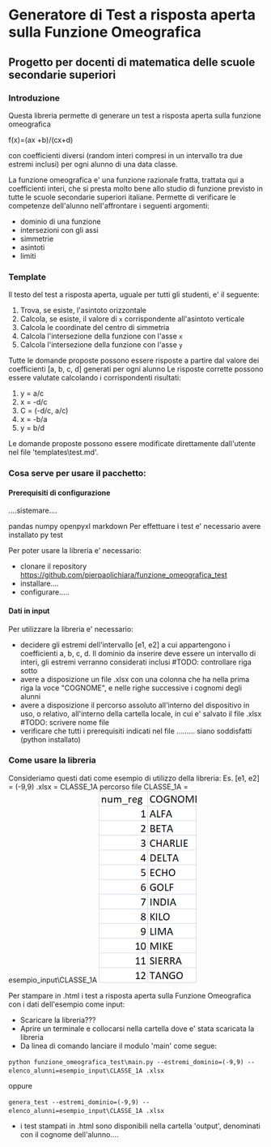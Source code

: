 # Generatore di Test a risposta aperta sulla Funzione Omeografica
## Progetto per docenti di matematica delle scuole secondarie superiori

### Introduzione
Questa libreria permette di generare un test a risposta aperta sulla funzione omeografica 

f(x)=(ax +b)/(cx+d) 

con coefficienti diversi (random interi compresi in un intervallo tra due estremi inclusi) per 
ogni alunno di una data classe. 

La funzione omeografica e' una funzione razionale fratta, trattata qui a coefficienti interi, 
che si presta molto bene allo studio di funzione previsto in tutte le scuole secondarie superiori italiane.
Permette di verificare le competenze dell'alunno nell'affrontare i seguenti argomenti:
- dominio di una funzione
- intersezioni con gli assi
- simmetrie
- asintoti
- limiti

### Template 
Il testo del test a risposta aperta, uguale per tutti gli studenti, e' il seguente:

1. Trova, se esiste, l'asintoto orizzontale
2. Calcola, se esiste, il valore di `x` corrispondente all'asintoto verticale
3. Calcola le coordinate del centro di simmetria
4. Calcola l'intersezione della funzione con l'asse `x`
5. Calcola l'intersezione della funzione con l'asse `y`

Tutte le domande proposte possono essere risposte a partire dal valore dei coefficienti [a, b, c, d] generati per ogni alunno
Le risposte corrette possono essere valutate calcolando i corrispondenti risultati:
1. y = a/c
2. x = -d/c
3. C = (-d/c, a/c)
4. x = -b/a
5. y = b/d

Le domande proposte possono essere modificate direttamente dall'utente nel file 'templates\test.md'.

### Cosa serve per usare il pacchetto: 
#### Prerequisiti di configurazione
....sistemare....

pandas
numpy
openpyxl
markdown
Per effettuare i test e' necessario avere installato 
py test

Per poter usare la libreria e' necessario:
- clonare il repository https://github.com/pierpaolichiara/funzione_omeografica_test
- installare....
- configurare.....

#### Dati in input
Per utilizzare la libreria e' necessario:
- decidere gli estremi dell'intervallo [e1, e2] a cui appartengono i coefficienti a, b, c, d. Il dominio da inserire deve essere un intervallo di interi, gli estremi verranno considerati inclusi
#TODO: controllare riga sotto
- avere a disposizione un file <classe>.xlsx con una colonna che ha nella prima riga la voce "COGNOME", e nelle righe successive i cognomi degli alunni
- avere a disposizione il percorso assoluto all'interno del dispositivo in uso, o relativo, all'interno della cartella locale, in cui e' salvato il file <classe>.xlsx
#TODO: scrivere nome file
- verificare che tutti i prerequisiti indicati nel file ......... siano soddisfatti (python installato)

### Come usare la libreria
Consideriamo questi dati come esempio di utilizzo della libreria:
Es. [e1, e2] = (-9,9)
    <classe>.xlsx = CLASSE_1A
    percorso file CLASSE_1A = esempio_input\CLASSE_1A
![img_1.png](img_1.png)

Per stampare in .html i test a risposta aperta sulla Funzione Omeografica con i dati dell'esempio come input: 
- Scaricare la libreria???
- Aprire un terminale e collocarsi nella cartella dove e' stata scaricata la libreria
- Da linea di comando lanciare il modulo 'main' come segue:

`python funzione_omeografica_test\main.py --estremi_dominio=(-9,9) --elenco_alunni=esempio_input\CLASSE_1A
.xlsx`

oppure

`genera_test --estremi_dominio=(-9,9) --elenco_alunni=esempio_input\CLASSE_1A
.xlsx`

- i test stampati in .html sono disponibili nella cartella 'output', denominati con il cognome dell'alunno....


